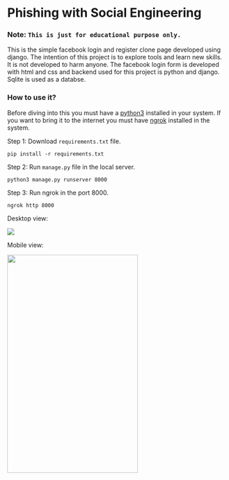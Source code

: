 # Phishing with Social Engineering

### Note: `This is just for educational purpose only. `

This is the simple facebook login and register clone page developed using django. The intention of this project is to explore tools and learn new skills. It is not developed to harm anyone. The facebook login form is developed with html and css and backend used for this project is python and django. Sqlite is used as a databse.

### How to use it?

Before diving into this you must have a <a href="https://www.python.org/">python3</a> installed in your system. If you want to bring it to the internet you must have <a href="https://ngrok.com/download">ngrok</a> installed in the system.

Step 1: Download `requirements.txt` file.

`pip install -r requirements.txt`

Step 2: Run `manage.py` file in the local server.

`python3 manage.py runserver 8000`

Step 3: Run ngrok in the port 8000.

`ngrok http 8000`

Desktop view:

<img src = "https://i0.wp.com/ihowtologin.com/wp-content/uploads/2018/09/how-to-change-facebook-login-email.png?w=700&ssl=1">


Mobile view:

<img src="https://lh4.googleusercontent.com/proxy/im1QWHbBYnTPAdb8BfT7gEkAJS-QDvDSn3tR5jmnnwTdMvMBBkdVTxMLAZVkRobg9oC9rHwokoe5vtA-jrRbEoPmHRVrK6GQw8Mp9Wd3CemRIDNpRY9hXpZlnluvimlQckhlKfk7rw=s0-d" height="500" width ="300">
